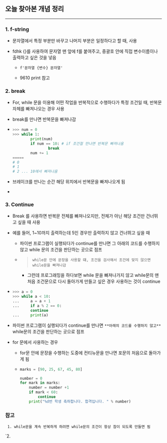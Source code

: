 ## 오늘 찾아본 개념 정리 

---

### 1. f-string

* 문자열에서 특정 부분만 바꾸고 나머지 부분은 일정하다고 할 때, 사용

* fdhk {}를 사용하여 문자열 맨 앞에 f를 붙여주고, 중괄호 안에 직접 변수이름이나 출력하고 싶은 것을 넣음

  * `f'문자열 {변수} 문자열'`

  * 9610 print 참고

    

    

### 2. break

* For, while 문을 이용해 어떤 작업을 반복적으로 수행하다가 특정 조건일 때, 반복문 자체를 빠져나오는 경우 사용

* break를 만나면 반복문을 빠져나감

* ```python
  >>> num = 0
  >>> while 1:
          print(num)
          if num == 10: # if 조건절 만나면 반복문 빠져나옴
                  break 
          num += 1
  =====
  # 0
  # 1
  # 2 ... 10에서 빠져나옴
  ```

* 브레이크를 만나는 순간 해당 위치에서 반복문을 빠져나오게 됨
* 

### 3. Continue 

* Break 를 사용하면 반복문 전체를 빠져나오지만, 전체가 아닌 해당 조건만 건너뛰고 싶을 때 사용

* 예를 들어, 1~10까지 출력하는데 5인 경우만 출력하지 않고 건너뛰고 싶을 때

  * 파이썬 프로그램이 실행되다가 continue를 만나면 그 아래의 코드를 수행하지 않고 while 문의 조건을 판단하는 곳으로 점프

  * > `while문 안에 문장을 사용할 떄, 조건을 검사해서 조건에 맞지 않으면 while문을 빠져나감`

    * 그런데 프로그래밍을 하다보면 while 문을 빠져나가지 않고 while문의 맨 처음 조건문으로 다시 돌아가게 만들고 싶은 경우 사용하는 것이 continue

* ```python
  >>> a = 0
  >>> while a < 10:
  ...     a = a + 1
  ...     if a % 2 == 0: 
          continue
  ...     print(a)
  ```

* 파이썬 프로그램이 실행되다가 continue를 만나면 `**아래의 코드를 수행하지 않고**` while문의 조건을 판단하는 곳으로 점프

* for 문에서 사용하는 경우 

  * for문 안에 문장을 수행하는 도중에 컨티뉴문을 만나면 포문의 처음으로 돌아가게 됨

  * ```python
    marks = [90, 25, 67, 45, 80]
    
    number = 0 
    for mark in marks: 
        number = number +1 
        if mark < 60:
            continue 
        print("%d번 학생 축하합니다. 합격입니다. " % number)
    ```

    



### 참고 

``` 1. while문을 계속 반복하게 하려면 while문의 조건이 항상 참이 되도록 만들면 됨``` 

`2.





